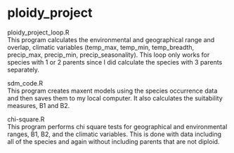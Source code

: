 # ploidy_project

ploidy_project_loop.R
<br> This program calculates the environmental and geographical range and overlap, climatic variables (temp_max, temp_min, temp_breadth, precip_max, precip_min, precip_seasonality). This loop only works for species with 1 or 2 parents since I did calculate the species with 3 parents separately. 

sdm_code.R
<br> This program creates maxent models using the species occurrence data and then saves them to my local computer. It also calculates the suitability measures, B1 and B2. 

chi-square.R
<br> This program performs chi square tests for geographical and environmental ranges, B1, B2, and the climatic variables. This is done with data including all of the species and again without including parents that are not diploid.
